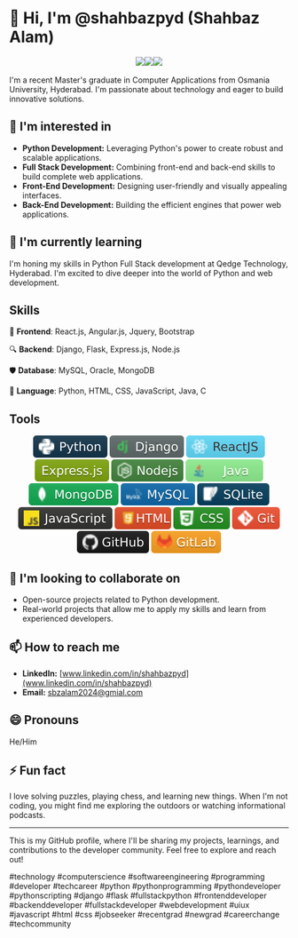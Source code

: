 # 👋 Hi, I'm @shahbazpyd (Shahbaz Alam)

<p align="center"><img src="https://media.giphy.com/media/hvRJCLFzcasrR4ia7z/giphy.gif" width="35"><img src="https://readme-typing-svg.herokuapp.com?center=true&size=28&color=F758D4&background=FFFFFF00&lines=Full-Stack+Developer;" /><img src="https://media.giphy.com/media/hvRJCLFzcasrR4ia7z/giphy.gif" width="35"></p>
<p align="center"></p>

I'm a recent Master's graduate in Computer Applications from Osmania University, Hyderabad. I'm passionate about technology and eager to build innovative solutions.

## 👀 I'm interested in

* **Python Development:** Leveraging Python's power to create robust and scalable applications.
* **Full Stack Development:** Combining front-end and back-end skills to build complete web applications.
* **Front-End Development:** Designing user-friendly and visually appealing interfaces.
* **Back-End Development:** Building the efficient engines that power web applications.


## 🌱 I'm currently learning

I'm honing my skills in Python Full Stack development at Qedge Technology, Hyderabad. I'm excited to dive deeper into the world of Python and web development.


## Skills

🌱 **Frontend**: React.js, Angular.js, Jquery, Bootstrap

🔍 **Backend**: Django, Flask, Express.js, Node.js

🛡 **Database**: MySQL, Oracle, MongoDB

💬 **Language**: Python, HTML, CSS, JavaScript, Java, C


## Tools

<p align="center">
<img src="icons/python.svg" />
  <img src="icons/django.svg" />
  <img src="icons/react.svg" />
  <img src="icons/express.svg" />
  <img src="icons/nodejs.svg" />
  <img src="icons/java.svg" />
  <img src="icons/mongodb.svg" />
  <img src="icons/mysqlsvg.svg" />
  <img src="icons/sqlite.svg" />
  <img src="icons/javascript.svg" />
  <img src="icons/html.svg" />
  <img src="icons/css.svg" />
  <img src="icons/git.svg" />
  <img src="icons/github.svg" />
  <img src="icons/gitlabsvg.svg" />
</p>


## 💞️ I'm looking to collaborate on

* Open-source projects related to Python development.
* Real-world projects that allow me to apply my skills and learn from experienced developers.


## 📫 How to reach me

* **LinkedIn:** [www.linkedin.com/in/shahbazpyd](www.linkedin.com/in/shahbazpyd)
* **Email:** sbzalam2024@gmial.com


## 😄 Pronouns

He/Him


## ⚡ Fun fact

I love solving puzzles, playing chess, and learning new things. When I'm not coding, you might find me exploring the outdoors or watching informational podcasts.



---

This is my GitHub profile, where I'll be sharing my projects, learnings, and contributions to the developer community. Feel free to explore and reach out! 


#technology
#computerscience
#softwareengineering
#programming
#developer
#techcareer
#python
#pythonprogramming
#pythondeveloper
#pythonscripting
#django
#flask
#fullstackpython
#frontenddeveloper
#backenddeveloper
#fullstackdeveloper
#webdevelopment
#uiux
#javascript
#html
#css
#jobseeker
#recentgrad
#newgrad
#careerchange
#techcommunity

<!---
shahbazpyd/shahbazpyd is a ✨ special ✨ repository because its `README.md` (this file) appears on your GitHub profile.
You can click the Preview link to take a look at your changes.
--->
